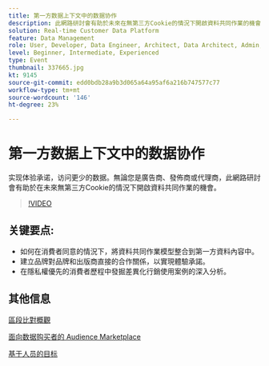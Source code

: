 ```yaml
---
title: 第一方数据上下文中的数据协作
description: 此網路研討會有助於未來在無第三方Cookie的情況下開啟資料共同作業的機會。
solution: Real-time Customer Data Platform
feature: Data Management
role: User, Developer, Data Engineer, Architect, Data Architect, Admin, Leader
level: Beginner, Intermediate, Experienced
type: Event
thumbnail: 337665.jpg
kt: 9145
source-git-commit: edd0bdb28a9b3d065a64a95af6a216b747577c77
workflow-type: tm+mt
source-wordcount: '146'
ht-degree: 23%

---
```


# 第一方数据上下文中的数据协作

实现体验承诺，访问更少的数据。無論您是廣告商、發佈商或代理商，此網路研討會有助於在未來無第三方Cookie的情況下開啟資料共同作業的機會。

>[!VIDEO](https://video.tv.adobe.com/v/337665/?quality=12&learn=on)

## 关键要点:

* 如何在消費者同意的情況下，將資料共同作業模型整合到第一方資料內容中。
* 建立品牌對品牌和出版商直接的合作關係，以實現體驗承諾。
* 在隱私權優先的消費者歷程中發掘差異化行銷使用案例的深入分析。

## 其他信息

[區段比對概觀](https://experienceleague.adobe.com/docs/experience-platform/segmentation/ui/segment-match.html?lang=en)

[面向数据购买者的 Audience Marketplace](https://experienceleague.adobe.com/docs/audience-manager/user-guide/features/audience-marketplace/audience-marketplace-for-data-buyers/marketplace-data-buyers.html?lang=en)

[基于人员的目标](https://experienceleague.adobe.com/docs/audience-manager/user-guide/features/destinations/people-based/people-based-destinations-overview.html?lang=en)